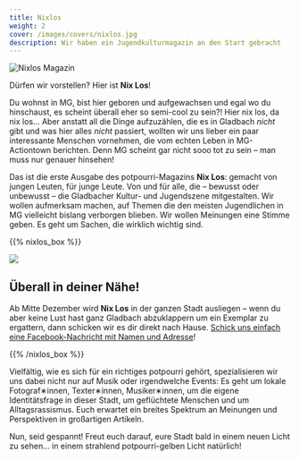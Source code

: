 ```yaml
---
title: Nixlos
weight: 2
cover: /images/covers/nixlos.jpg
description: Wir haben ein Jugendkulturmagazin an den Start gebracht
---
```


![Nixlos Magazin](/images/nixlos/nixlos_magazin_black_web.png)

Dürfen wir vorstellen? Hier ist **Nix Los**!

Du wohnst in MG, bist hier geboren und aufgewachsen und egal wo du hinschaust, es scheint überall eher so semi-cool zu sein?! Hier nix los, da nix los... Aber anstatt all die Dinge aufzuzählen, die es in Gladbach _nicht_ gibt und was hier alles _nicht_ passiert, wollten wir uns lieber ein paar interessante Menschen vornehmen, die vom echten Leben in MG-Actiontown berichten. Denn MG scheint gar nicht sooo tot zu sein – man muss nur genauer hinsehen!

Das ist die erste Ausgabe des potpourri-Magazins **Nix Los**: gemacht von jungen Leuten, für junge Leute. Von und für alle, die – bewusst oder unbewusst – die Gladbacher Kultur- und Jugendszene mitgestalten. Wir wollen aufmerksam machen, auf Themen die den meisten Jugendlichen in MG vielleicht bislang verborgen blieben. Wir wollen Meinungen eine Stimme geben. Es geht um Sachen, die wirklich wichtig sind.

{{% nixlos_box %}}

![](/images/nixlos/magazine-mockup-with-covernbackcover-871_web.png)

## Überall in deiner Nähe!

Ab Mitte Dezember wird **Nix Los** in der ganzen Stadt ausliegen – wenn du aber keine Lust hast ganz Gladbach abzuklappern um ein Exemplar zu ergattern, dann schicken wir es dir direkt nach Hause. [Schick uns einfach eine Facebook-Nachricht mit Namen und Adresse](http://facebook.com/potpourrifestival)!

{{% /nixlos_box %}}

Vielfältig, wie es sich für ein richtiges potpourri gehört, spezialisieren wir uns dabei nicht nur auf Musik oder irgendwelche Events: Es geht um lokale Fotograf∗innen, Texter∗innen, Musiker∗innen, um die eigene Identitätsfrage in dieser Stadt, um geflüchtete Menschen und um Alltagsrassismus. Euch erwartet ein breites Spektrum an Meinungen und Perspektiven in großartigen Artikeln.

Nun, seid gespannt! Freut euch darauf, eure Stadt bald in einem neuen Licht zu sehen… in einem strahlend potpourri-gelben Licht natürlich!